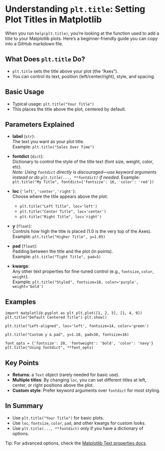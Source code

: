 # Understanding `plt.title`: Setting Plot Titles in Matplotlib

When you run `help(plt.title)`, you’re looking at the function used to add a title to your Matplotlib plots. Here’s a beginner-friendly guide you can copy into a GitHub markdown file.

## What Does `plt.title` Do?
* `plt.title` sets the title above your plot (the “Axes”).
* You can control its text, position (left/center/right), style, and spacing.

## Basic Usage
* Typical usage: ``plt.title("Your Title")``
* This places the title above the plot, centered by default.

## Parameters Explained

- **label** (`str`):  
  The text you want as your plot title.  
  Example: ``plt.title("Sales Over Time")``

- **fontdict** (`dict`):  
  Dictionary to control the style of the title text (font size, weight, color, etc).  
  *Note: Using `fontdict` directly is discouraged—use keyword arguments instead or do ``plt.title(..., **fontdict)`` if needed.*
  Example:  
  ``plt.title("My Title", fontdict={'fontsize': 16, 'color': 'red'})``

- **loc** (`'left'`, `'center'`, `'right'`):  
  Choose where the title appears above the plot:  
  * ``plt.title("Left Title", loc='left')``  
  * ``plt.title("Center Title", loc='center')``  
  * ``plt.title("Right Title", loc='right')``

- **y** (`float`):  
  Controls how high the title is placed (1.0 is the very top of the Axes).  
  Example: ``plt.title("Higher Title", y=1.05)``

- **pad** (`float`):  
  Padding between the title and the plot (in points).  
  Example: ``plt.title("Tight Title", pad=5)``

- **kwargs**:  
  Any other text properties for fine-tuned control (e.g., `fontsize`, `color`, `weight`).  
  Example: ``plt.title("Styled", fontsize=18, color='purple', weight='bold')``

## Examples

``import matplotlib.pyplot as plt
plt.plot([1, 2, 3], [1, 4, 9])
plt.title("Default Centered Title")
plt.show()``

``plt.title("Left-aligned", loc='left', fontsize=14, color='green')``

``plt.title("Custom y & pad", y=1.10, pad=30, fontsize=16)``

``font_opts = {'fontsize': 20, 'fontweight': 'bold', 'color': 'navy'}
plt.title("Using fontdict", **font_opts)``

## Key Points

* **Returns**: a `Text` object (rarely needed for basic use).
* **Multiple titles**: By changing `loc`, you can set different titles at left, center, or right positions above the plot.
* **Custom style**: Prefer keyword arguments over `fontdict` for most styling.

## In Summary

* Use ``plt.title("Your Title")`` for basic plots.
* Use `loc`, `fontsize`, `color`, `pad`, and other kwargs for custom looks.
* Use ``plt.title(..., **fontdict)`` only if you have a dictionary of options.

Tip: For advanced options, check the [Matplotlib Text properties docs](https://matplotlib.org/stable/api/_as_gen/matplotlib.pyplot.title.html).
